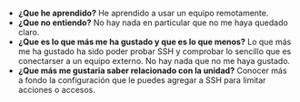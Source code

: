 * **¿Que he aprendido?** He aprendido a usar un equipo remotamente.
* **¿Que no entiendo?** No hay nada en particular que no me haya quedado claro.
* **¿Que es lo que más me ha gustado y que es lo que menos?** Lo que más me ha gustado ha sido poder probar SSH y comprobar lo sencillo que es conectarser a un equipo externo. No hay nada que no me haya gustado.
* **¿Que más me gustaria saber relacionado con la unidad?** Conocer más a fondo la configuración que le puedes agregar a SSH para limitar acciones o accesos.
